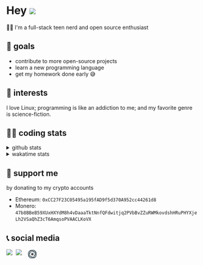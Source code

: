 # Hey <img width="35" src="https://raw.githubusercontent.com/aemmadi/aemmadi/master/wave.gif" />
👨‍💻 I'm a full-stack teen nerd and open source enthusiast

## 🥅 goals

* contribute to more open-source projects
* learn a new programming language
* get my homework done early 😅

## 🧐 interests

I love Linux; programming is like an addiction to me; and my favorite genre is science-fiction.

## 👨‍💻 coding stats

<details>
  <summary>github stats</summary>

  <img width="768" src="https://github-profile-trophy.vercel.app/?username=poseidoncoder&no-border=true&theme=nord&no-frame=true" />
  <div style="display: inline-block">
    <img src="https://github-readme-stats.vercel.app/api/top-langs/?username=poseidoncoder&theme=nord&layout=compact&hide_border=true" />
    <img height="165" src="https://github-readme-stats.vercel.app/api?username=poseidoncoder&show_icons=true&theme=nord&hide_border=true" />
  </div>
</details>

<details>
  <summary>wakatime stats</summary>

<!--START_SECTION:waka-->
![Profile Views](http://img.shields.io/badge/Profile%20Views-0-blue)

**🐱 My GitHub Data** 

> 🏆 402 Contributions in the Year 2021
 > 
> 📦 23.0 kB Used in GitHub's Storage 
 > 
> 🚫 Not Opted to Hire
 > 
> 📜 26 Public Repositories 
 > 
> 🔑 2 Private Repositories  
 > 
**I'm an Early 🐤** 

```text
🌞 Morning    72 commits     █████░░░░░░░░░░░░░░░░░░░░   22.57% 
🌆 Daytime    161 commits    ████████████░░░░░░░░░░░░░   50.47% 
🌃 Evening    86 commits     ██████░░░░░░░░░░░░░░░░░░░   26.96% 
🌙 Night      0 commits      ░░░░░░░░░░░░░░░░░░░░░░░░░   0.0%

```
📅 **I'm Most Productive on Saturday** 

```text
Monday       54 commits     ████░░░░░░░░░░░░░░░░░░░░░   16.93% 
Tuesday      58 commits     ████░░░░░░░░░░░░░░░░░░░░░   18.18% 
Wednesday    49 commits     ███░░░░░░░░░░░░░░░░░░░░░░   15.36% 
Thursday     41 commits     ███░░░░░░░░░░░░░░░░░░░░░░   12.85% 
Friday       32 commits     ██░░░░░░░░░░░░░░░░░░░░░░░   10.03% 
Saturday     61 commits     ████░░░░░░░░░░░░░░░░░░░░░   19.12% 
Sunday       24 commits     ██░░░░░░░░░░░░░░░░░░░░░░░   7.52%

```


📊 **This Week I Spent My Time On** 

```text
⌚︎ Time Zone: America/Los_Angeles

💬 Programming Languages: 
No Activity Tracked This Week

🔥 Editors: 
No Activity Tracked This Week

🐱‍💻 Projects: 
No Activity Tracked This Week

💻 Operating System: 
No Activity Tracked This Week

```

**I Mostly Code in JavaScript** 

```text
JavaScript               6 repos             ████████░░░░░░░░░░░░░░░░░   31.58% 
HTML                     4 repos             █████░░░░░░░░░░░░░░░░░░░░   21.05% 
Go                       3 repos             ████░░░░░░░░░░░░░░░░░░░░░   15.79% 
Python                   2 repos             ██░░░░░░░░░░░░░░░░░░░░░░░   10.53% 
TypeScript               2 repos             ██░░░░░░░░░░░░░░░░░░░░░░░   10.53%

```


**Timeline**

![Chart not found](https://raw.githubusercontent.com/PoseidonCoder/PoseidonCoder/main/charts/bar_graph.png) 


 Last Updated on 01/11/2021
<!--END_SECTION:waka-->
</details>

## 🤝 support me
by donating to my crypto accounts
* Ethereum: `0xCC27F23C05495a195fAD9f5d370A952cc44261d8`
* Monero:   `47b8BBeB59XUxHXYdM8h4vDaaaTktNnfQFdwitjq2PVbBvZZuRWMkovdshHRuPHYXjeLh2VSaQhZ3cT6AmqsoPVAACLKoVX`

## 📞 social media

[<img width=25 align="left" src="https://cdn4.iconfinder.com/data/icons/logos-and-brands/512/91_Discord_logo_logos-512.png"/>](https://discord.bio/p/devposeidon)

[<img width=31 align="left" src="https://i.pinimg.com/originals/19/7b/36/197b365922d1ea3aa1a932ff9bbda4a6.png"/>](https://www.youtube.com/channel/UCb0JVK0TmpYueYTx5Te0fUw)

[<img width=25 align="left" src="assets/images/replit.png"/>](https://repl.it/@PowerCoder) 

<br />
